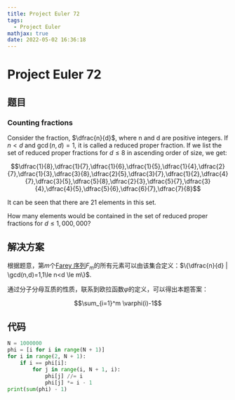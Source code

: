 ```yaml
---
title: Project Euler 72
tags:
  - Project Euler
mathjax: true
date: 2022-05-02 16:36:18
---
```


<escape><!-- more --></escape>

# Project Euler 72

## 题目

### Counting fractions

Consider the fraction, $\dfrac{n}{d}$, where n and d are positive integers. If $n<d$ and $\gcd(n,d)=1$, it is called a reduced proper fraction.
If we list the set of reduced proper fractions for $d \leq 8$ in ascending order of size, we get:

$$\dfrac{1}{8},\dfrac{1}{7},\dfrac{1}{6},\dfrac{1}{5},\dfrac{1}{4},\dfrac{2}{7},\dfrac{1}{3},\dfrac{3}{8},\dfrac{2}{5},\dfrac{3}{7},\dfrac{1}{2},\dfrac{4}{7},\dfrac{3}{5},\dfrac{5}{8},\dfrac{2}{3},\dfrac{5}{7},\dfrac{3}{4},\dfrac{4}{5},\dfrac{5}{6},\dfrac{6}{7},\dfrac{7}{8}$$

It can be seen that there are $21$ elements in this set.

How many elements would be contained in the set of reduced proper fractions for $d \leq 1,000,000$?

## 解决方案

根据题意，第$m$个[Farey 序列](https://en.wikipedia.org/wiki/Farey_sequence)$F_m$的所有元素可以由该集合定义：$\{\dfrac{n}{d} | \gcd(n,d)=1,1\le n<d \le m\}$.

通过分子分母互质的性质，联系到欧拉函数$\varphi$的定义，可以得出本题答案：

$$\sum_{i=1}^m \varphi(i)-1$$

## 代码

```py
N = 1000000
phi = [i for i in range(N + 1)]
for i in range(2, N + 1):
    if i == phi[i]:
        for j in range(i, N + 1, i):
            phi[j] //= i
            phi[j] *= i - 1
print(sum(phi) - 1)

```
